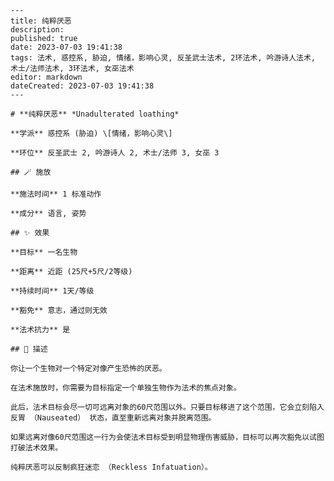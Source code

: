 
    ---
    title: 纯粹厌恶
    description: 
    published: true
    date: 2023-07-03 19:41:38
    tags: 法术, 惑控系, 胁迫, 情绪，影响心灵, 反圣武士法术, 2环法术, 吟游诗人法术, 术士/法师法术, 3环法术, 女巫法术
    editor: markdown
    dateCreated: 2023-07-03 19:41:38
    ---

    # **纯粹厌恶** *Unadulterated loathing*

    **学派** 惑控系 (胁迫) \[情绪，影响心灵\] 

    **环位** 反圣武士 2, 吟游诗人 2, 术士/法师 3, 女巫 3

    ## 🪄 施放

    **施法时间** 1 标准动作

    **成分** 语言, 姿势

    ## ✨ 效果 

    **目标** 一名生物 

    **距离** 近距 (25尺+5尺/2等级)  

    **持续时间** 1天/等级 

    **豁免** 意志，通过则无效

    **法术抗力** 是

    ## 📖 描述

    你让一个生物对一个特定对像产生恐怖的厌恶。

    在法术施放时，你需要为目标指定一个单独生物作为法术的焦点对象。

    此后，法术目标会尽一切可远离对象的60尺范围以外。只要目标移进了这个范围，它会立刻陷入反胃 （Nauseated） 状态，直至重新远离对象并脱离范围。

    如果远离对像60尺范围这一行为会使法术目标受到明显物理伤害威胁，目标可以再次豁免以试图打破法术效果。

    纯粹厌恶可以反制疯狂迷恋 （Reckless Infatuation）。
    